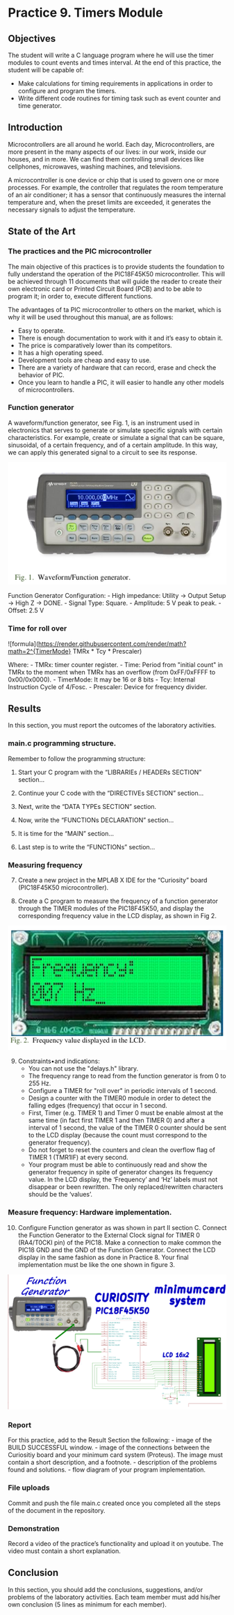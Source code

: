 # Practice 9. Timers Module

## Objectives
The student will write a C language program where he will use the timer modules to count events and times
interval. At the end of this practice, the student will be capable of:
- Make calculations for timing requirements in applications in order to configure and program the
timers.
- Write different code routines for timing task such as event counter and time generator.

## Introduction

Microcontrollers are all around  he world. Each day, Microcontrollers, are more present in the many aspects of our lives: in our work, inside our houses, and in more. We can find them controlling small devices like cellphones, microwaves, washing machines, and televisions.

A microcontroller is one device or chip that is used to govern one or more processes. For example, the controller that regulates the room temperature of an air conditioner; it has a sensor that continuously measures the internal temperature and, when the preset limits are exceeded, it generates the necessary signals to adjust the temperature.

## State of the Art

### The practices and the PIC microcontroller

The main objective of this practices is to provide students the foundation to fully understand the operation of the PIC18F45K50 microcontroller. This will be achieved through 11 documents that will guide the reader to create their own electronic card or Printed Circuit Board (PCB) and to be able to program it; in order to, execute different functions.

The advantages of ta PIC microcontroller to others on the market, which is why it will be used throughout this manual, are as follows:

- Easy to operate.
- There is enough documentation to work with it and it’s easy to obtain it.
- The price is comparatively lower than its competitors.
- It has a high operating speed.
- Development tools are cheap and easy to use.
- There are a variety of hardware that can record, erase and check the behavior of PIC.
- Once you learn to handle a PIC, it will easier to handle any other models of microcontrollers.


### Function generator

A waveform/function generator, see Fig. 1, is an instrument
used in electronics that serves to generate or simulate specific
signals with certain characteristics. For example, create or
simulate a signal that can be square, sinusoidal, of a certain
frequency, and of a certain amplitude. In this way, we can apply
this generated signal to a circuit to see its response.

![Figure 1](./img/fig1.png)

Function Generator Configuration:
    - High impedance:
Utility → Output Setup → High Z → DONE.
    - Signal Type: Square.
    - Amplitude: 5 V peak to peak.
    - Offset: 2.5 V



### Time for roll over

![formula](https://render.githubusercontent.com/render/math?math=2^{TimerMode} TMRx * Tcy * Prescaler)

Where:
    - TMRx: timer counter register.
    - Time: Period from "initial count" in TMRx to the moment when TMRx has an overflow (from 0xFF/0xFFFF to 0x00/0x0000).
    - TimerMode: It may be 16 or 8 bits
    - Tcy: Internal Instruction Cycle of 4/Fosc.
    - Prescaler: Device for frequency divider.

## Results

In this section, you must report the outcomes of the laboratory activities.

### main.c programming structure.

Remember to follow the programming structure: 

1.	Start your C program with the “LIBRARIEs / HEADERs SECTION” section… 

2.	Continue your C code with the “DIRECTIVEs SECTION” section… 

3.	Next, write the “DATA TYPEs SECTION” section.

4.	Now, write the “FUNCTIONs DECLARATION” section…

5.	It is time for the “MAIN” section… 

6.	Last step is to write the “FUNCTIONs” section… 

###  Measuring frequency
7. Create a new project in the MPLAB X IDE for the
“Curiosity” board (PIC18F45K50 microcontroller).

8. Create a C program to measure the frequency of a
function generator through the TIMER modules of the
PIC18F45K50, and display the corresponding
frequency value in the LCD display, as shown in Fig 2. 

![Figure 2](./img/fig2.png)

9. Constraints•and indications:
    - You can not use the "delays.h" library.
    - The frequency range to read from the function generator is from 0 to 255 Hz.
    - Configure a TIMER for "roll over" in periodic intervals of 1 second. 
    - Design a counter with the TIMER0 module in order to detect the falling edges (frequency) that occur in 1 second.
    - First, Timer (e.g. TIMER 1) and Timer 0 must be enable almost at the same time (in fact first TIMER 1 and then TIMER 0) and after a interval of 1 second, the value of the TIMER 0 counter should be sent to the LCD display (because the count must correspond to the generator frequency).
    - Do not forget to reset the counters and clean the overflow flag of TIMER 1 (TMR1IF) at every second.
    - Your program must be able to continuously read and show the generator frequency in spite of generator changes its frequency value. In the LCD display, the ‘Frequency’ and ‘Hz’ labels must not disappear or been rewritten. The only replaced/rewritten characters should be the ‘values’.

### Measure frequency: Hardware implementation.

10. Configure Function generator as was shown in part II
section C. Connect the Function Generator to the
External Clock signal for TIMER 0 (RA4/T0CKI pin)
of the PIC18. Make a connection to make common the
PIC18 GND and the GND of the Function Generator.
Connect the LCD display in the same fashion as done
in Practice 8. Your final implementation must be
like the one shown in figure 3.


![Figure 3](./img/fig3.png)

### Report
For this practice, add to the Result Section the following:
    - image of the BUILD SUCCESSFUL window.
    - image of the connections between the Curiositiy board and  your minimum card system (Proteus). The image must contain a short description, and a footnote.
    - description of the problems found and solutions.
    - flow diagram of your program implementation.

### File uploads
Commit and push the file main.c created once you completed all the steps of the document in the repository.

### Demonstration
Record a video of the practice’s functionality and upload it on youtube. The video must contain a short explanation.

## Conclusion
In this section, you should add the conclusions, suggestions, and/or problems of the laboratory activities. Each team member must add his/her own conclusion (5 lines as minimum for each member).
